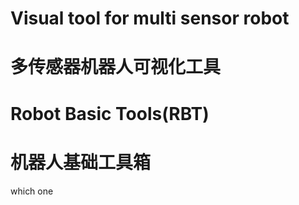 # Visual  tool for multi sensor robot
# 多传感器机器人可视化工具

# Robot Basic Tools(RBT)
# 机器人基础工具箱

which one
